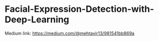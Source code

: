 # Facial-Expression-Detection-with-Deep-Learning

Medium link: https://medium.com/@mehtavir13/981541bb869a
